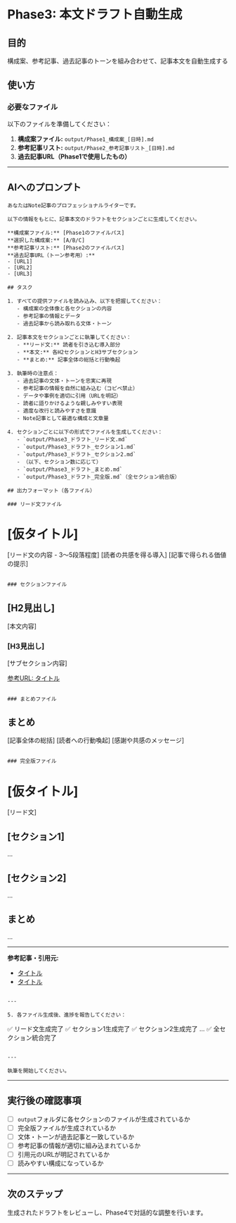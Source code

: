 # Phase3: 本文ドラフト自動生成

## 目的
構成案、参考記事、過去記事のトーンを組み合わせて、記事本文を自動生成する

## 使い方

### 必要なファイル
以下のファイルを準備してください：

1. **構成案ファイル:** `output/Phase1_構成案_[日時].md`
2. **参考記事リスト:** `output/Phase2_参考記事リスト_[日時].md`
3. **過去記事URL（Phase1で使用したもの）**

---

## AIへのプロンプト

```
あなたはNote記事のプロフェッショナルライターです。

以下の情報をもとに、記事本文のドラフトをセクションごとに生成してください。

**構成案ファイル:** [Phase1のファイルパス]
**選択した構成案:** [A/B/C]
**参考記事リスト:** [Phase2のファイルパス]
**過去記事URL（トーン参考用）:**
- [URL1]
- [URL2]
- [URL3]

## タスク

1. すべての提供ファイルを読み込み、以下を把握してください：
   - 構成案の全体像と各セクションの内容
   - 参考記事の情報とデータ
   - 過去記事から読み取れる文体・トーン

2. 記事本文をセクションごとに執筆してください：
   - **リード文:** 読者を引き込む導入部分
   - **本文:** 各H2セクションとH3サブセクション
   - **まとめ:** 記事全体の総括と行動喚起

3. 執筆時の注意点：
   - 過去記事の文体・トーンを忠実に再現
   - 参考記事の情報を自然に組み込む（コピペ禁止）
   - データや事例を適切に引用（URLを明記）
   - 読者に語りかけるような親しみやすい表現
   - 適度な改行と読みやすさを意識
   - Note記事として最適な構成と文章量

4. セクションごとに以下の形式でファイルを生成してください：
   - `output/Phase3_ドラフト_リード文.md`
   - `output/Phase3_ドラフト_セクション1.md`
   - `output/Phase3_ドラフト_セクション2.md`
   - （以下、セクション数に応じて）
   - `output/Phase3_ドラフト_まとめ.md`
   - `output/Phase3_ドラフト_完全版.md`（全セクション統合版）

## 出力フォーマット（各ファイル）

### リード文ファイル
```
# [仮タイトル]

[リード文の内容 - 3〜5段落程度]
[読者の共感を得る導入]
[記事で得られる価値の提示]
```

### セクションファイル
```
## [H2見出し]

[本文内容]

### [H3見出し]

[サブセクション内容]

[参考URL: タイトル](URL)
```

### まとめファイル
```
## まとめ

[記事全体の総括]
[読者への行動喚起]
[感謝や共感のメッセージ]
```

### 完全版ファイル
```
# [仮タイトル]

[リード文]

## [セクション1]
...

## [セクション2]
...

## まとめ
...

---

**参考記事・引用元:**
- [タイトル](URL)
- [タイトル](URL)
```

---

5. 各ファイル生成後、進捗を報告してください：
   ```
   ✅ リード文生成完了
   ✅ セクション1生成完了
   ✅ セクション2生成完了
   ...
   ✅ 全セクション統合完了
   ```

---

執筆を開始してください。
```

---

## 実行後の確認事項
- [ ] `output`フォルダに各セクションのファイルが生成されているか
- [ ] 完全版ファイルが生成されているか
- [ ] 文体・トーンが過去記事と一致しているか
- [ ] 参考記事の情報が適切に組み込まれているか
- [ ] 引用元のURLが明記されているか
- [ ] 読みやすい構成になっているか

---

## 次のステップ
生成されたドラフトをレビューし、Phase4で対話的な調整を行います。
